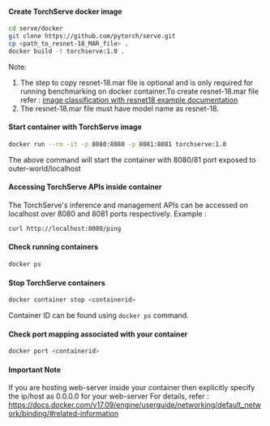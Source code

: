 #### Create TorchServe docker image

```bash
cd serve/docker
git clone https://github.com/pytorch/serve.git
cp <path_to_resnet-18_MAR_file> .
docker build -t torchserve:1.0 .
```

Note:
1) The step to copy resnet-18.mar file is optional and is only required for running benchmarking on docker container.To create resnet-18.mar file refer : [image classification with resnet18 example documentation](../examples/image_classifier/resnet_18)
2) The resnet-18.mar file must have model name as resnet-18.

#### Start container with TorchServe image

```bash
docker run --rm -it -p 8080:8080 -p 8081:8081 torchserve:1.0
```

The above command will start the container with 8080/81 port exposed to outer-world/localhost

#### Accessing TorchServe APIs inside container

The TorchServe's inference and management APIs can be accessed on localhost over 8080 and 8081 ports respectively. Example :

```bash
curl http://localhost:8080/ping
```

#### Check running containers

```bash
docker ps
```

#### Stop TorchServe containers

```bash
docker container stop <containerid>
```

Container ID can be found using `docker ps` command.

#### Check port mapping associated with your container

```bash
docker port <containerid>
```

#### Important Note

If you are hosting web-server inside your container then explicitly specify the ip/host as 0.0.0.0 for your web-server
For details, refer : https://docs.docker.com/v17.09/engine/userguide/networking/default_network/binding/#related-information
